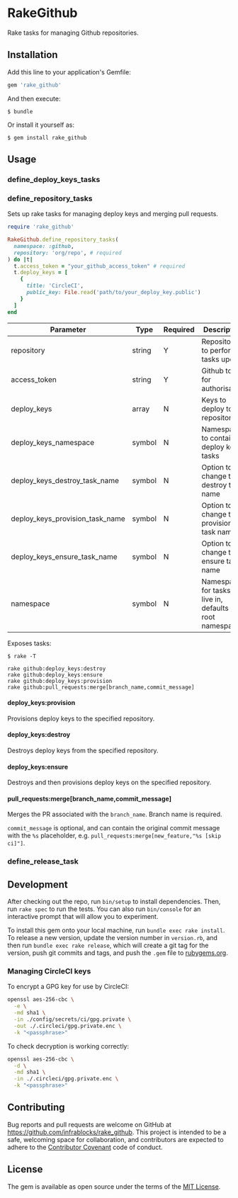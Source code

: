# RakeGithub

Rake tasks for managing Github repositories.

## Installation

Add this line to your application's Gemfile:

```ruby
gem 'rake_github'
```

And then execute:

    $ bundle

Or install it yourself as:

    $ gem install rake_github

## Usage

### define_deploy_keys_tasks

### define_repository_tasks

Sets up rake tasks for managing deploy keys and merging pull requests.

```ruby
require 'rake_github'

RakeGithub.define_repository_tasks(
  namespace: :github,
  repository: 'org/repo', # required
) do |t|
  t.access_token = "your_github_access_token" # required
  t.deploy_keys = [
    {
      title: 'CircleCI',
      public_key: File.read('path/to/your_deploy_key.public')
    }
  ]
end
```

| Parameter                       | Type   | Required | Description                                                | Example                                                | Default                              |
|---------------------------------|--------|----------|------------------------------------------------------------|--------------------------------------------------------|--------------------------------------|
| repository                      | string | Y        | Repository to perform tasks upon                           | 'organisation/repository_name'                         | N/A                                  |
| access_token                    | string | Y        | Github token for authorisation                             | 'ghp_xxxxxxxxxxxxxxxxxxxxxxxxxxxxxxxxxxxxx'            | N/A                                  |
| deploy_keys                     | array  | N        | Keys to deploy to repository                               | { title: string, public_key: string, read_only: bool } | [ ]                                  |
| deploy_keys_namespace           | symbol | N        | Namespace to contain deploy keys tasks                     | :deploy_tasks                                          | :deploy_keys                         |
| deploy_keys_destroy_task_name   | symbol | N        | Option to change the destroy task name                     | :obliterate                                            | :destroy                             |
| deploy_keys_provision_task_name | symbol | N        | Option to change the provision task name                   | :add                                                   | :provision                           |
| deploy_keys_ensure_task_name    | symbol | N        | Option to change the ensure task name                      | :destroy_and_provision                                 | :ensure                              |
| namespace                       | symbol | N        | Namespace for tasks to live in, defaults to root namespace | :rake_github                                           | N/A                                  |

Exposes tasks:

```shell
$ rake -T

rake github:deploy_keys:destroy
rake github:deploy_keys:ensure
rake github:deploy_keys:provision
rake github:pull_requests:merge[branch_name,commit_message]
```

#### deploy_keys:provision

Provisions deploy keys to the specified repository.

#### deploy_keys:destroy

Destroys deploy keys from the specified repository.

#### deploy_keys:ensure

Destroys and then provisions deploy keys on the specified repository.

#### pull_requests:merge[branch_name,commit_message]

Merges the PR associated with the `branch_name`. Branch name is required.

`commit_message` is optional, and can contain the original commit message with
the `%s` placeholder, e.g. `pull_requests:merge[new_feature,"%s [skip ci]"]`.

### define_release_task

## Development

After checking out the repo, run `bin/setup` to install dependencies. Then, run
`rake spec` to run the tests. You can also run `bin/console` for an interactive
prompt that will allow you to experiment.

To install this gem onto your local machine, run `bundle exec rake install`. To
release a new version, update the version number in `version.rb`, and then run
`bundle exec rake release`, which will create a git tag for the version, push
git commits and tags, and push the `.gem` file to
[rubygems.org](https://rubygems.org).

### Managing CircleCI keys

To encrypt a GPG key for use by CircleCI:

```bash
openssl aes-256-cbc \
  -e \
  -md sha1 \
  -in ./config/secrets/ci/gpg.private \
  -out ./.circleci/gpg.private.enc \
  -k "<passphrase>"
```

To check decryption is working correctly:

```bash
openssl aes-256-cbc \
  -d \
  -md sha1 \
  -in ./.circleci/gpg.private.enc \
  -k "<passphrase>"
```

## Contributing

Bug reports and pull requests are welcome on GitHub at
https://github.com/infrablocks/rake_github. This project is intended to be a
safe, welcoming space for collaboration, and contributors are expected to adhere
to the [Contributor Covenant](http://contributor-covenant.org) code of conduct.

## License

The gem is available as open source under the terms of the
[MIT License](http://opensource.org/licenses/MIT).
